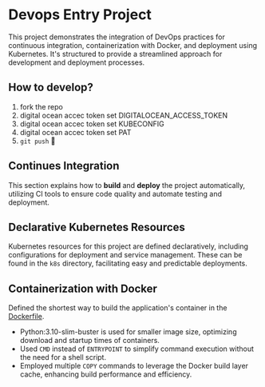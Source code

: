 # Devops Entry Project

This project demonstrates the integration of DevOps practices for continuous integration, containerization with Docker, and deployment using Kubernetes. It's structured to provide a streamlined approach for development and deployment processes.

## How to develop?

1. fork the repo
2. digital ocean accec token set DIGITALOCEAN_ACCESS_TOKEN
3. digital ocean accec token set KUBECONFIG
4. digital ocean accec token set PAT
5. ```git push``` 🚀

## Continues Integration

This section explains how to **build** and **deploy** the project automatically, utilizing CI tools to ensure code quality and automate testing and deployment.

## Declarative Kubernetes Resources

Kubernetes resources for this project are defined declaratively, including configurations for deployment and service management. These can be found in the `k8s` directory, facilitating easy and predictable deployments.

## Containerization with Docker

Defined the shortest way to build the application's container in the [Dockerfile](https://github.com/tubaaktas/devops_case/blob/main/Dockerfile).

- Python:3.10-slim-buster is used for smaller image size, optimizing download and startup times of containers.
- Used `CMD` instead of `ENTRYPOINT` to simplify command execution without the need for a shell script.
- Employed multiple `COPY` commands to leverage the Docker build layer cache, enhancing build performance and efficiency.
